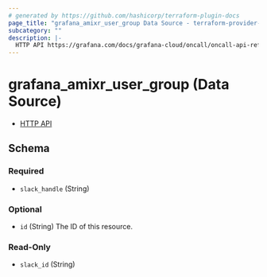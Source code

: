 ```yaml
---
# generated by https://github.com/hashicorp/terraform-plugin-docs
page_title: "grafana_amixr_user_group Data Source - terraform-provider-grafana"
subcategory: ""
description: |-
  HTTP API https://grafana.com/docs/grafana-cloud/oncall/oncall-api-reference/user_groups/
---
```


# grafana_amixr_user_group (Data Source)

* [HTTP API](https://grafana.com/docs/grafana-cloud/oncall/oncall-api-reference/user_groups/)



<!-- schema generated by tfplugindocs -->
## Schema

### Required

- `slack_handle` (String)

### Optional

- `id` (String) The ID of this resource.

### Read-Only

- `slack_id` (String)


